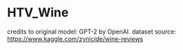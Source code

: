 # HTV_Wine

credits to original model: GPT-2 by OpenAI.
dataset source: https://www.kaggle.com/zynicide/wine-reviews
